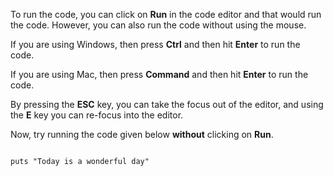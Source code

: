 To run the code, you can click on
**Run** in the code editor
and
that would run the code.
However, you can also run the
code without using the mouse.

If you are using Windows,
then press **Ctrl** and
then hit **Enter** to
run the code.

If you are using Mac,
then press **Command**
and
then hit **Enter** to
run the code.

By pressing the **ESC** key, you can
take the focus out of the editor,
and using the **E** key
you can re-focus into the editor.

Now, try running the code
given below **without**
clicking on **Run**.

<codeblock language="ruby" type="lesson">
<code>
puts "Today is a wonderful day"
</code>
</codeblock>
